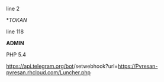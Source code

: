 line 2
 
 **TOKAN*
 
line 118

 **ADMIN** 

PHP 5.4 

https://api.telegram.org/bot<token>/setwebhook?url=https://Pvresan-pvresan.rhcloud.com/Luncher.php


